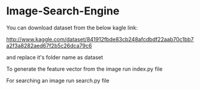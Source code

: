 # Image-Search-Engine

You can download dataset from the below kagle link:

http://www.kaggle.com/dataset/841912fbde83cb248afcdbdf22aab70c1bb7a2f3a8282aed67f2b5c26dca79c6

and replace it's folder name as dataset 

To generate the feature vector from the image run index.py file

For searching an image run search.py file
